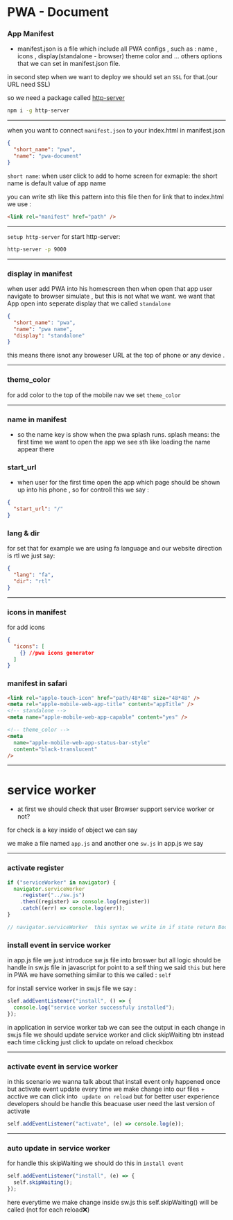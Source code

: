 # PWA - Document

### App Manifest

- manifest.json is a file which include all PWA configs , such as : name , icons , display(standalone - browser) theme color and ... others options that we can set in manifest.json file.

in second step when we want to deploy we should set an `SSL` for that.(our URL need SSL)

so we need a package called <a href="https://www.npmjs.com/package/http-server">http-server</a>

```bash
npm i -g http-server
```

---

when you want to connect `manifest.json` to your index.html
in manifest.json

```json
{
  "short_name": "pwa",
  "name": "pwa-document"
}
```

`short name`: when user click to add to home screen for exmaple: the short name is default value of app name

you can write sth like this pattern into this file then for link that to index.html
we use :

```html
<link rel="manifest" href="path" />
```

---

`setup http-server`
for start http-server:

```bash
http-server -p 9000
```

---

### display in manifest

when user add PWA into his homescreen then when open that app user navigate to browser simulate , but this is not what we want. we want that App open into seperate display that we called `standalone`

```json
{
  "short_name": "pwa",
  "name": "pwa name",
  "display": "standalone"
}
```

this means there isnot any broweser URL at the top of phone or any device .

---

### theme_color

for add color to the top of the mobile nav we set
`theme_color`

---

### name in manifest

- so the name key is show when the pwa splash runs.
  splash means: the first time we want to open the app we see sth like loading the name appear there

### start_url

- when user for the first time open the app which page should be shown up into his phone , so for controll this we say :

```json
{
  "start_url": "/"
}
```

### lang & dir

for set that for example we are using fa language and our website direction is rtl we just say:

```json
{
  "lang": "fa",
  "dir": "rtl"
}
```

---

### icons in manifest

for add icons

```json
{
  "icons": [
    {} //pwa icons generator
  ]
}
```

### manifest in safari

```html
<link rel="apple-touch-icon" href="path/48*48" size="48*48" />
<meta rel="apple-mobile-web-app-title" content="appTitle" />
<!-- standalone -->
<meta name="apple-mobile-web-app-capable" content="yes" />

<!-- theme_color -->
<meta
  name="apple-mobile-web-app-status-bar-style"
  content="black-translucent"
/>
```

---

# service worker

- at first we should check that user Browser support service worker or not?

for check is a key inside of object we can say

we make a file named `app.js` and another one `sw.js`
in app.js we say

---

### activate register

```javascript
if ("serviceWorker" in navigator) {
  navigator.serviceWorker
    .register("../sw.js")
    .then((register) => console.log(register))
    .catch((err) => console.log(err));
}

// navigator.serviceWorker  this syntax we write in if state return Boolean
```

### install event in service worker

in app.js file we just introduce sw.js file into broswer
but all logic should be handle in sw.js file
in javascript for point to a self thing we said `this` but here in PWA we have something similar to this we called : `self`

for install service worker in sw.js file we say :

```javascript
slef.addEventListener("install", () => {
  console.log("service worker successfuly installed");
});
```

in application in service worker tab we can see the output
in each change in sw.js file we should update service worker and click skipWaiting btn instead each time clicking just click to update on reload checkbox

---

### activate event in service worker

in this scenario we wanna talk about
that install event only happened once but activate event update every time we make change into our files + acctive we can click into ` update on reload`
but for better user experience developers should be handle this beacuase user need the last version of activate

```javascript
self.addEventListener("activate", (e) => console.log(e));
```

---

### auto update in service worker

for handle this skipWaiting we should do this in `install event`

```javascript
self.addEventListener("install", (e) => {
  self.skipWaiting();
});
```

here everytime we make change inside sw.js this self.skipWaiting() will be called (not for each reload❌)
